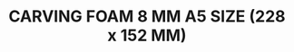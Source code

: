 ---
title: "CARVING FOAM 8 MM A5 SIZE (228 x 152 MM)"
price: "380.0"
desc: ""
img_path: "/assets/img/AK-8093.jpg"
brand: AK
available: true
special_offer: false
new: false
soon: false
cat: "Diorame"
subcat: "DI-AK-Interactive"
subsubcat: "BM"
sifra: "AK-8093"
---